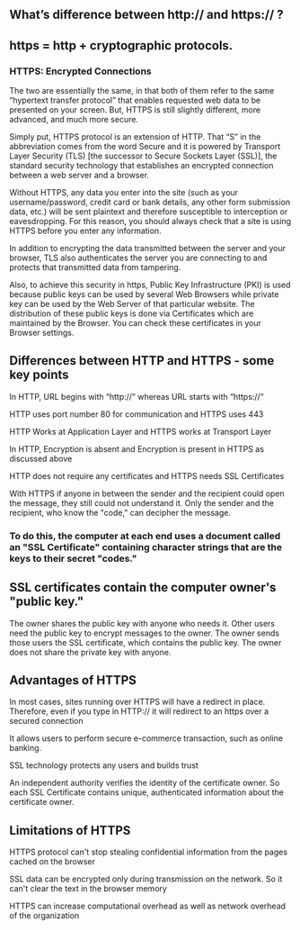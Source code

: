 ## What’s difference between http:// and https:// ?

## https = http + cryptographic protocols.

### HTTPS: Encrypted Connections

The two are essentially the same, in that both of them refer to the same “hypertext transfer protocol” that enables requested web data to be presented on your screen. But, HTTPS is still slightly different, more advanced, and much more secure.

Simply put, HTTPS protocol is an extension of HTTP. That “S” in the abbreviation comes from the word Secure and it is powered by Transport Layer Security (TLS) [the successor to Secure Sockets Layer (SSL)], the standard security technology that establishes an encrypted connection between a web server and a browser.

Without HTTPS, any data you enter into the site (such as your username/password, credit card or bank details, any other form submission data, etc.) will be sent plaintext and therefore susceptible to interception or eavesdropping. For this reason, you should always check that a site is using HTTPS before you enter any information.

In addition to encrypting the data transmitted between the server and your browser, TLS also authenticates the server you are connecting to and protects that transmitted data from tampering.

Also, to achieve this security in https, Public Key Infrastructure (PKI) is used because public keys can be used by several Web Browsers while private key can be used by the Web Server of that particular website. The distribution of these public keys is done via Certificates which are maintained by the Browser. You can check these certificates in your Browser settings.

## Differences between HTTP and HTTPS - some key points

In HTTP, URL begins with “http://” whereas URL starts with “https://”

HTTP uses port number 80 for communication and HTTPS uses 443

HTTP Works at Application Layer and HTTPS works at Transport Layer

In HTTP, Encryption is absent and Encryption is present in HTTPS as discussed above

HTTP does not require any certificates and HTTPS needs SSL Certificates

With HTTPS if anyone in between the sender and the recipient could open the message, they still could not understand it. Only the sender and the recipient, who know the "code," can decipher the message.

### To do this, the computer at each end uses a document called an "SSL Certificate" containing character strings that are the keys to their secret "codes."

## SSL certificates contain the computer owner's "public key."

The owner shares the public key with anyone who needs it. Other users need the public key to encrypt messages to the owner. The owner sends those users the SSL certificate, which contains the public key. The owner does not share the private key with anyone.


## Advantages of HTTPS
In most cases, sites running over HTTPS will have a redirect in place. Therefore, even if you type in HTTP:// it will redirect to an https over a secured connection

It allows users to perform secure e-commerce transaction, such as online banking.

SSL technology protects any users and builds trust

An independent authority verifies the identity of the certificate owner. So each SSL Certificate contains unique, authenticated information about the certificate owner.


## Limitations of HTTPS

HTTPS protocol can't stop stealing confidential information from the pages cached on the browser

SSL data can be encrypted only during transmission on the network. So it can't clear the text in the browser memory

HTTPS can increase computational overhead as well as network overhead of the organization